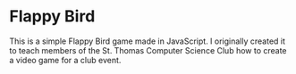 # Flappy Bird

This is a simple Flappy Bird game made in JavaScript. I originally created it to teach members of the St. Thomas Computer Science Club how 
to create a video game for a club event.
